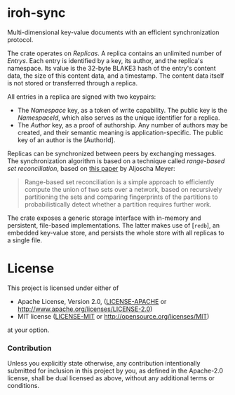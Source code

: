 # iroh-sync

Multi-dimensional key-value documents with an efficient synchronization protocol.

The crate operates on *Replicas*. A replica contains an unlimited number of
*Entrys*. Each entry is identified by a key, its author, and the replica's
namespace. Its value is the 32-byte BLAKE3 hash of the entry's content data,
the size of this content data, and a timestamp.
The content data itself is not stored or transferred through a replica.

All entries in a replica are signed with two keypairs:

* The *Namespace* key, as a token of write capability. The public key is the *NamespaceId*, which
  also serves as the unique identifier for a replica.
* The *Author* key, as a proof of authorship. Any number of authors may be created, and
  their semantic meaning is application-specific. The public key of an author is the [AuthorId].

Replicas can be synchronized between peers by exchanging messages. The synchronization algorithm
is based on a technique called *range-based set reconciliation*, based on [this paper][paper] by
Aljoscha Meyer:

> Range-based set reconciliation is a simple approach to efficiently compute the union of two
sets over a network, based on recursively partitioning the sets and comparing fingerprints of
the partitions to probabilistically detect whether a partition requires further work.

The crate exposes a generic storage interface with in-memory and persistent, file-based
implementations. The latter makes use of [`redb`], an embedded key-value store, and persists
the whole store with all replicas to a single file.

[paper]: https://arxiv.org/abs/2212.13567


# License

This project is licensed under either of

 * Apache License, Version 2.0, ([LICENSE-APACHE](LICENSE-APACHE) or
   http://www.apache.org/licenses/LICENSE-2.0)
 * MIT license ([LICENSE-MIT](LICENSE-MIT) or
   http://opensource.org/licenses/MIT)

at your option.

### Contribution

Unless you explicitly state otherwise, any contribution intentionally submitted
for inclusion in this project by you, as defined in the Apache-2.0 license,
shall be dual licensed as above, without any additional terms or conditions.
